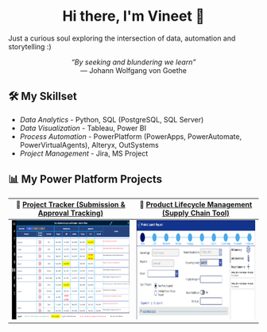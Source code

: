 <h1 align="center">Hi there, I'm Vineet 👋 </h1>

Just a curious soul exploring the intersection of data, automation and storytelling :)

<!-- Currently diving deep into:-
* Exploring ML models for demand forecasting 
* Effective data storytelling
* Building more efficient ETL pipelines
-->
<p align="center"><em>“By seeking and blundering we learn”</em><br>― Johann Wolfgang von Goethe</p>

<h2>🛠 My Skillset</h2>


- *Data Analytics* - Python, SQL (PostgreSQL, SQL Server)
- *Data Visualization* - Tableau, Power BI<!--- *Database Platforms* - AWS, Azure -->
- *Process Automation* - PowerPlatform (PowerApps, PowerAutomate, PowerVirtualAgents), Alteryx, OutSystems
- *Project Management* - Jira, MS Project


<h2>📊 My Power Platform Projects</h2>

| 📅 [Project Tracker (Submission & Approval Tracking)](https://github.com/vxj21/PowerApps-Applications/tree/main/Submission%20%26%20Approval%20Tracker%20) | 🚀 [Product Lifecycle Management (Supply Chain Tool)](https://github.com/vxj21/PowerApps-Applications/tree/main/Supply%20chain%20tool) |  
| :-: | :-: |  
| [<img src="https://github.com/vxj21/PowerApps-Applications/blob/main/Submission%20%26%20Approval%20Tracker%20/Submission_approver_tracker_cover.png" width="400" height="200"/>](https://github.com/vxj21/PowerApps-Applications/tree/main/Submission%20%26%20Approval%20Tracker%20) | [<img src="https://github.com/vxj21/PowerApps-Applications/blob/main/Supply%20chain%20tool/PLR%20Hackathon.png" width="400" height="200"/>](https://github.com/vxj21/PowerApps-Applications/tree/main/Supply%20chain%20tool) |  

<!-- <h2>📈 My Tableau Dashboards</h2>

| 📊 [Supply Chain KPI Dashboard](https://github.com/vineet/supply-chain-dashboard) | 📉 [Sales Analytics Dashboard](https://github.com/vineet/sales-analytics-dashboard) |  
| :-: | :-: |  
| [<img src="https://github.com/vineet/supply-chain-dashboard/blob/main/images/supply-chain-dashboard.png" width="500" height="300"/>](https://github.com/vineet/supply-chain-dashboard) | [<img src="https://github.com/vineet/sales-analytics-dashboard/blob/main/images/sales-dashboard.png" width="500" height="300"/>](https://github.com/vineet/sales-analytics-dashboard) | 
-->
